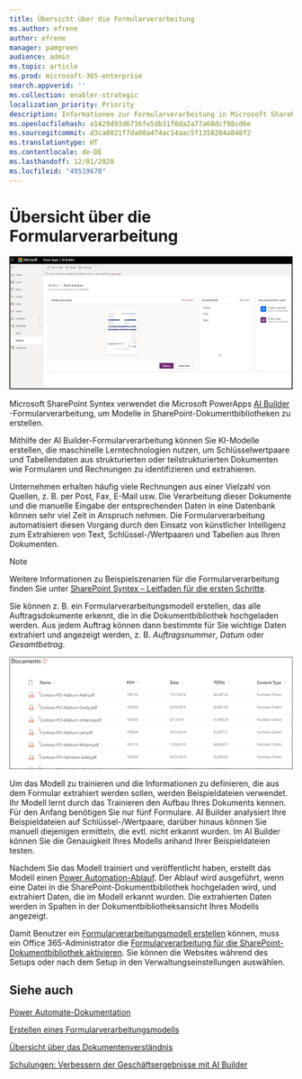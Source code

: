 ```yaml
---
title: Übersicht über die Formularverarbeitung
ms.author: efrene
author: efrene
manager: pamgreen
audience: admin
ms.topic: article
ms.prod: microsoft-365-enterprise
search.appverid: ''
ms.collection: enabler-strategic
localization_priority: Priority
description: Informationen zur Formularverarbeitung in Microsoft SharePoint Syntex
ms.openlocfilehash: a1429d93d6716fe5db31f0da2a77a68dcf98cd6e
ms.sourcegitcommit: d3ca8021f7da00a474ac14aac5f1358204a848f2
ms.translationtype: HT
ms.contentlocale: de-DE
ms.lasthandoff: 12/01/2020
ms.locfileid: "49519670"
---
```

# <a name="form-processing-overview"></a>Übersicht über die Formularverarbeitung

 ![AI Builder](../media/content-understanding/ai-builder.png)</br>

Microsoft SharePoint Syntex verwendet die Microsoft PowerApps [AI Builder](https://docs.microsoft.com/ai-builder/overview) -Formularverarbeitung, um Modelle in SharePoint-Dokumentbibliotheken zu erstellen.

Mithilfe der AI Builder-Formularverarbeitung können Sie KI-Modelle erstellen, die maschinelle Lerntechnologien nutzen, um Schlüsselwertpaare und Tabellendaten aus strukturierten oder teilstrukturierten Dokumenten wie Formularen und Rechnungen zu identifizieren und extrahieren.

Unternehmen erhalten häufig viele Rechnungen aus einer Vielzahl von Quellen, z. B. per Post, Fax, E-Mail usw. Die Verarbeitung dieser Dokumente und die manuelle Eingabe der entsprechenden Daten in eine Datenbank können sehr viel Zeit in Anspruch nehmen. Die Formularverarbeitung automatisiert diesen Vorgang durch den Einsatz von künstlicher Intelligenz zum Extrahieren von Text, Schlüssel-/Wertpaaren und Tabellen aus Ihren Dokumenten. 

> [!NOTE]
> Weitere Informationen zu Beispielszenarien für die Formularverarbeitung finden Sie unter [SharePoint Syntex – Leitfaden für die ersten Schritte](https://docs.microsoft.com/microsoft-365/contentunderstanding/adoption-getstarted#form-processing-scenario-example).

Sie können z. B. ein Formularverarbeitungsmodell erstellen, das alle Auftragsdokumente erkennt, die in die Dokumentbibliothek hochgeladen werden. Aus jedem Auftrag können dann bestimmte für Sie wichtige Daten extrahiert und angezeigt werden, z. B. *Auftragsnummer*, *Datum* oder *Gesamtbetrag*.

![Dokumentbibliotheksansicht](../media/content-understanding/doc-lib-done.png)</br>  

Um das Modell zu trainieren und die Informationen zu definieren, die aus dem Formular extrahiert werden sollen, werden Beispieldateien verwendet. Ihr Modell lernt durch das Trainieren den Aufbau Ihres Dokuments kennen. Für den Anfang benötigen Sie nur fünf Formulare. AI Builder analysiert Ihre Beispieldateien auf Schlüssel-/Wertpaare, darüber hinaus können Sie manuell diejenigen ermitteln, die evtl. nicht erkannt wurden.  Im AI Builder können Sie die Genauigkeit Ihres Modells anhand Ihrer Beispieldateien testen.

Nachdem Sie das Modell trainiert und veröffentlicht haben, erstellt das Modell einen [Power Automation-Ablauf](https://docs.microsoft.com/power-automate/getting-started). Der Ablauf wird ausgeführt, wenn eine Datei in die SharePoint-Dokumentbibliothek hochgeladen wird, und extrahiert Daten, die im Modell erkannt wurden. Die extrahierten Daten werden in Spalten in der Dokumentbibliotheksansicht Ihres Modells angezeigt.

Damit Benutzer ein [Formularverarbeitungsmodell erstellen](create-a-form-processing-model.md) können, muss ein Office 365-Administrator die [Formularverarbeitung für die SharePoint-Dokumentbibliothek aktivieren](https://docs.microsoft.com/microsoft-365/contentunderstanding/set-up-content-understanding#to-set-up-content-understanding). Sie können die Websites während des Setups oder nach dem Setup in den Verwaltungseinstellungen auswählen.



## <a name="see-also"></a>Siehe auch
  
[Power Automate-Dokumentation](https://docs.microsoft.com/power-automate/)

[Erstellen eines Formularverarbeitungsmodells](create-a-form-processing-model.md)

[Übersicht über das Dokumentenverständnis](document-understanding-overview.md)

[Schulungen: Verbessern der Geschäftsergebnisse mit AI Builder](https://docs.microsoft.com/learn/paths/improve-business-performance-ai-builder/?source=learn)

